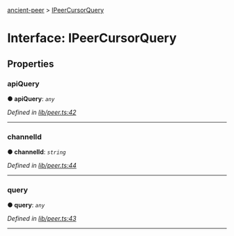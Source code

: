 [ancient-peer](../README.md) > [IPeerCursorQuery](../interfaces/ipeercursorquery.md)



# Interface: IPeerCursorQuery


## Properties
<a id="apiquery"></a>

###  apiQuery

**●  apiQuery**:  *`any`* 

*Defined in [lib/peer.ts:42](https://github.com/AncientSouls/Peer/blob/f4c09b4/src/lib/peer.ts#L42)*





___

<a id="channelid"></a>

###  channelId

**●  channelId**:  *`string`* 

*Defined in [lib/peer.ts:44](https://github.com/AncientSouls/Peer/blob/f4c09b4/src/lib/peer.ts#L44)*





___

<a id="query"></a>

###  query

**●  query**:  *`any`* 

*Defined in [lib/peer.ts:43](https://github.com/AncientSouls/Peer/blob/f4c09b4/src/lib/peer.ts#L43)*





___


